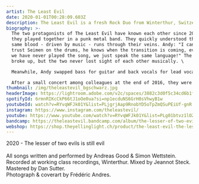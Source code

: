 ```yaml
---
artist: The Least Evil
date: 2020-01-01T00:28:09.603Z
description: The Least Evil is a fresh Rock Duo from Winterthur, Switzerland.
biography: >-
  The two protagonists of The Least Evil have known each other since 2002, when
  they played together in a punk metal band. They quickly understood that the
  same blood - driven by music - runs through their veins. Andy: "I can blindly
  trust Seimen on the drums, he knows when the transition is coming, even though
  we have never played the song, we just speak the same language!" The band
  broke up, but the two never lost sight of each other musically. \

  Meanwhile, Andy swapped bass for guitar and back vocals for lead vocals. \

  After a small concert among colleagues at the end of 2016, they were pushed to showcase their skills on stage. It can't be that bad, they thought, and thus the band name The Least Evil was sealed.
thumbnail: /img/theleastevil_bgschwarz.jpg
headerImage: https://lightroom.adobe.com/v2c/spaces/3882c3d0f5c34cd6b1f13f8e828f67bf/assets/72146d01709c68e07fec067883fb8475/revisions/0a9691d25bce4c6eb62f78b638b963fd/renditions/6ba6b098ec0ec07edb1fce001a41d5cc
spotifyId: 6rmnRIKcCkP66tJ1oOe0ua?si=np1ecduNS6GrH0sVhwyB1w
youtubeId: watch?v=RYvqWFJk01Y&list=PLjgrjAap9RnobYD5oTpZmQSuPEiUf-gnR
instagram: https://www.instagram.com/theleastevil/
youtube: https://www.youtube.com/watch?v=RYvqWFJk01Y&list=PLg01btvz1lOZu99xbOEWdlwpYsocVntrq
bandcamp: https://theleastevil.bandcamp.com/album/the-lesser-of-two-evils-is-still-evil
webshop: https://shop.theyellinglight.ch/product/the-least-evil-the-lesser-of-two-evils-is-still-evil-lp-download/
---
```

2020 - The lesser of two evils is still evil\
\
All songs written and performed by Andreas Good & Simon Wettstein. Recorded at working class recordings, Winterthur. Mixed by Jeannot Steck. Mastered by Dan Sutter.\
Photograph & coverart by Frédéric Andres.